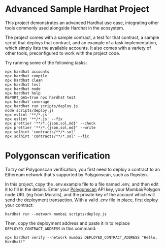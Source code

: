 # Advanced Sample Hardhat Project

This project demonstrates an advanced Hardhat use case, integrating other tools commonly used alongside Hardhat in the ecosystem.

The project comes with a sample contract, a test for that contract, a sample script that deploys that contract, and an example of a task implementation, which simply lists the available accounts. It also comes with a variety of other tools, preconfigured to work with the project code.

Try running some of the following tasks:

```shell
npx hardhat accounts
npx hardhat compile
npx hardhat clean
npx hardhat test
npx hardhat node
npx hardhat help
REPORT_GAS=true npx hardhat test
npx hardhat coverage
npx hardhat run scripts/deploy.js
node scripts/deploy.js
npx eslint '**/*.js'
npx eslint '**/*.js' --fix
npx prettier '**/*.{json,sol,md}' --check
npx prettier '**/*.{json,sol,md}' --write
npx solhint 'contracts/**/*.sol'
npx solhint 'contracts/**/*.sol' --fix
```

# Polygonscan verification

To try out Polygonscan verification, you first need to deploy a contract to an Ethereum network that's supported by Polygonscan, such as Ropsten.

In this project, copy the .env.example file to a file named .env, and then edit it to fill in the details. Enter your [Polygonscan](https://polygonscan.com/) API key, your Mumbai/Polygon node URL (eg from Moralis), and the private key of the account which will send the deployment transaction. With a valid .env file in place, first deploy your contract:

```shell
hardhat run --network mumbai scripts/deploy.js
```

Then, copy the deployment address and paste it in to replace `DEPLOYED_CONTRACT_ADDRESS` in this command:

```shell
npx hardhat verify --network mumbai DEPLOYED_CONTRACT_ADDRESS "Hello, Hardhat!"
```
